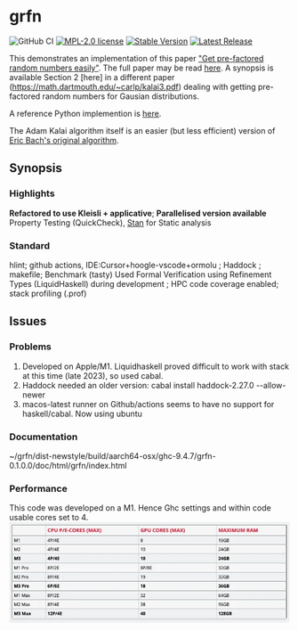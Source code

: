 # grfn
![GitHub CI](https://img.shields.io/github/actions/workflow/status/threeeyedgod/GRFN/ci.yml)
 [![MPL-2.0 license](https://img.shields.io/badge/license-MPL--2.0-blue.svg)](https://github.com/threeeyedgod/GRFN/blob/main/LICENSE)
[![Stable Version](https://img.shields.io/github/v/tag/ThreeEyedGod/GRFN)](https://img.shields.io/github/v/tag/ThreeEyedGod/grfn)
[![Latest Release](https://img.shields.io/github/v/release/ThreeEyedGod/GRFN?color=%233D9970)](https://img.shields.io/github/v/release/ThreeEyedGod/grfn?color=%233D9970)


This demonstrates an implementation of this paper ["Get pre-factored random numbers easily"](https://twitter.com/michael_nielsen/status/1724854680990486780?s=20). The full paper may be read [here](https://link.springer.com/content/pdf/10.1007/s00145-003-0051-5.pdf).
A synopsis is available Section 2 [here] in a different paper (https://math.dartmouth.edu/~carlp/kalai3.pdf) dealing with getting pre-factored random numbers for Gausian distributions.

A reference Python implemention is [here](https://www.johndcook.com/blog/2023/11/17/factored-random-numbers/).

The Adam Kalai algorithm itself is an easier (but less efficient) version of [Eric Bach's original algorithm](https://pages.cs.wisc.edu/~cs812-1/pfrn.pdf). 

Synopsis
---------
### Highlights
**Refactored to use Kleisli + applicative**; **Parallelised version available** Property Testing (QuickCheck), [Stan](https://hackage.haskell.org/package/stan) for Static analysis

### Standard
hlint; github actions, IDE:Cursor+hoogle-vscode+ormolu ; Haddock ; makefile; Benchmark (tasty) Used Formal Verification using Refinement Types (LiquidHaskell) during development ; HPC code coverage enabled; stack profiling (.prof)

Issues
-------
### Problems
1. Developed on Apple/M1. Liquidhaskell proved difficult to work with stack at this time (late 2023), so used cabal. 
2. Haddock needed an older version: cabal install haddock-2.27.0 --allow-newer
3. macos-latest runner on Github/actions seems to have no support for haskell/cabal. Now using ubuntu

### Documentation
  ~/grfn/dist-newstyle/build/aarch64-osx/ghc-9.4.7/grfn-0.1.0.0/doc/html/grfn/index.html

### Performance
This code was developed on a M1. Hence Ghc settings and within code usable cores set to 4. 
![Number of Cores](image.png)